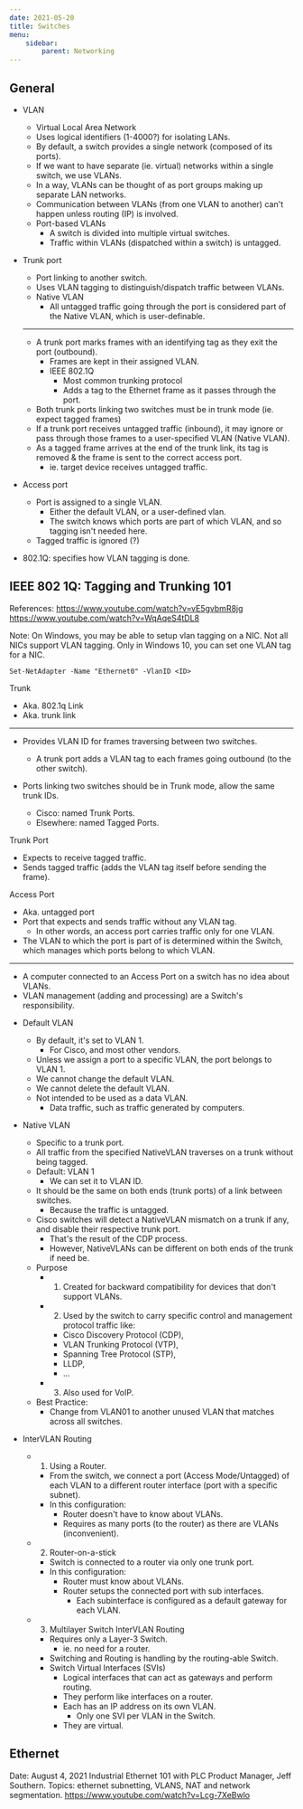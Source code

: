 ```yaml
---
date: 2021-05-20
title: Switches
menu:
    sidebar:
        parent: Networking
---
```


## General
- VLAN
    + Virtual Local Area Network
    + Uses logical identifiers (1-4000?) for isolating LANs.
    + By default, a switch provides a single network (composed of its ports).
    + If we want to have separate (ie. virtual) networks within a single switch, we use VLANs.
    + In a way, VLANs can be thought of as port groups making up separate LAN networks.
    + Communication between VLANs (from one VLAN to another) can't happen unless routing (IP) is involved.
    + Port-based VLANs
        - A switch is divided into multiple virtual switches.
        - Traffic within VLANs (dispatched within a switch) is untagged.

- Trunk port
    + Port linking to another switch.
    + Uses VLAN tagging to distinguish/dispatch traffic between VLANs.
    + Native VLAN
        - All untagged traffic going through the port is considered part of the Native VLAN, which is user-definable.
    ---
    - A trunk port marks frames with an identifying tag as they exit the port (outbound).
        + Frames are kept in their assigned VLAN.
        + IEEE 802.1Q
            + Most common trunking protocol
            + Adds a tag to the Ethernet frame as it passes through the port.
    - Both trunk ports linking two switches must be in trunk mode (ie. expect tagged frames)
    - If a trunk port receives untagged traffic (inbound), it may ignore or pass through those frames to a user-specified VLAN (Native VLAN).
    - As a tagged frame arrives at the end of the trunk link, its tag is removed & the frame is sent to the correct access port.
        + ie. target device receives untagged traffic.

- Access port
    + Port is assigned to a single VLAN.
        - Either the default VLAN, or a user-defined vlan.
        - The switch knows which ports are part of which VLAN, and so tagging isn't needed here.
    + Tagged traffic is ignored (?)

- 802.1Q: specifies how VLAN tagging is done.




## IEEE 802 1Q: Tagging and Trunking 101
References:
https://www.youtube.com/watch?v=vE5gvbmR8jg
https://www.youtube.com/watch?v=WqAqeS4tDL8


Note:
On Windows, you may be able to setup vlan tagging on a NIC.
Not all NICs support VLAN tagging.
Only in Windows 10, you can set one VLAN tag for a NIC.
```
Set-NetAdapter -Name "Ethernet0" -VlanID <ID>
```


Trunk
- Aka. 802.1q Link
- Aka. trunk link
---
- Provides VLAN ID for frames traversing between two switches.
    + A trunk port adds a VLAN tag to each frames going outbound (to the other switch).

- Ports linking two switches should be in Trunk mode, allow the same trunk IDs.
    + Cisco: named Trunk Ports.
    + Elsewhere: named Tagged Ports.

Trunk Port
- Expects to receive tagged traffic.
- Sends tagged traffic (adds the VLAN tag itself before sending the frame).

Access Port
- Aka. untagged port
- Port that expects and sends traffic without any VLAN tag.
    + In other words, an access port carries traffic only for one VLAN.
- The VLAN to which the port is part of is determined within the Switch, which manages which ports belong to which VLAN.
---
- A computer connected to an Access Port on a switch has no idea about VLANs.
- VLAN management (adding and processing) are a Switch's responsibility.


+ Default VLAN
    - By default, it's set to VLAN 1. 
        + For Cisco, and most other vendors.
    - Unless we assign a port to a specific VLAN, the port belongs to VLAN 1.
    - We cannot change the default VLAN.
    - We cannot delete the default VLAN.
    - Not intended to be used as a data VLAN.
        + Data traffic, such as traffic generated by computers.
    
+ Native VLAN
    - Specific to a trunk port.
    - All traffic from the specified NativeVLAN traverses on a trunk without being tagged.
    - Default: VLAN 1
        + We can set it to VLAN ID.
    - It should be the same on both ends (trunk ports) of a link between switches.
        + Because the traffic is untagged.
    - Cisco switches will detect a NativeVLAN mismatch on a trunk if any, and disable their respective trunk port.
        + That's the result of the CDP process.
        + However, NativeVLANs can be different on both ends of the trunk if need be.
    - Purpose
        + 1. Created for backward compatibility for devices that don't support VLANs.
        + 2. Used by the switch to carry specific control and management protocol traffic like:
            - Cisco Discovery Protocol (CDP),
            - VLAN Trunking Protocol (VTP),
            - Spanning Tree Protocol (STP),
            - LLDP, 
            - ...
        + 3. Also used for VoIP. 
    - Best Practice:
        + Change from VLAN01 to another unused VLAN that matches across all switches.

+ InterVLAN Routing
    - 1. Using a Router.
        + From the switch, we connect a port (Access Mode/Untagged) of each VLAN to a different router interface (port with a specific subnet).
        + In this configuration:
            - Router doesn't have to know about VLANs.
            - Requires as many ports (to the router) as there are VLANs (inconvenient).
    
    + 2. Router-on-a-stick
        + Switch is connected to a router via only one trunk port.
        + In this configuration:
            - Router must know about VLANs.
            - Router setups the connected port with sub interfaces.
                + Each subinterface is configured as a default gateway for each VLAN.

    + 3. Multilayer Switch InterVLAN Routing
        + Requires only a Layer-3 Switch.
            - ie. no need for a router.
        + Switching and Routing is handling by the routing-able Switch.
        + Switch Virtual Interfaces (SVIs)
            - Logical interfaces that can act as gateways and perform routing.
            - They perform like interfaces on a router.
            - Each has an IP address on its own VLAN.
                + Only one SVI per VLAN in the Switch.
            - They are virtual.



## Ethernet
Date: August 4, 2021
Industrial Ethernet 101 with PLC Product Manager, Jeff Southern. 
Topics: ethernet subnetting, VLANS, NAT and network segmentation.
https://www.youtube.com/watch?v=Lcg-7XeBwlo
